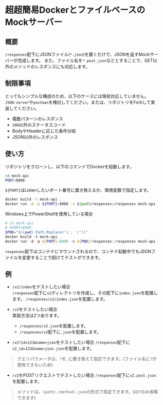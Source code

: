 # 超超簡易DockerとファイルベースのMockサーバー

## 概要
`/responses`配下にJSONファイル(`*.json`)を置くだけで、JSONを返すMockサーバーが完成します。
また、ファイル名を`*.post.json`などとすることで、GET以外のメソッドのレスポンスにも対応します。

## 制限事項
とってもシンプルな構成のため、以下のケースには現状対応していません。  
`JSON-server`や`postman`を検討してください。または、リポジトリをForkして実装してください。
- 複数パターンのレスポンス
- `200`以外のステータスコード
- BodyやHeaderに応じた条件分岐
- JSON以外のレスポンス


## 使い方
リポジトリをクローンし、以下のコマンドでDockerを起動します。
```bash
cd mock-api
PORT=8080
```
`${PORT}`はListenしたいポート番号に置き換えるか、環境変数で指定します。
```bash
docker build -t mock-api .
docker run -d -p ${PORT}:8080 -v $(pwd)/responses:/responses mock-api
```

Windows上でPowerShellを使用している場合
```ps1
# cd mock-api
# $PORT=8080
$PWD="$((pwd).Path.Replace('\', '/'))"
docker build -t mock-api .
docker run -d -p ${PORT}:8080 -v ${PWD}/responses:/responses mock-api
```

`responses`配下はコンテナにマウントされるので、コンテナ起動中でもJSONファイルを変更することで続けてテストができます。

## 例 
- `/v2/index`をテストしたい場合  
`/responses`配下に`v2`ディレクトリを作成し、その配下に`index.json`を配置します。
`/responses/v2/index.json`を配置します。  

- `/v2`をテストしたい場合  
実装方法は2つあります。
    - `/responses/v2.json`を配置します。  
    - `/responses/v2`配下に`.json`を配置します。

- `/v2?id=123&name=json`をテストしたい場合
`/responses`配下に`v2_id=123&name=json.json`を配置します。
> クエリパラメータは、`?`を`_`に置き換えて指定できます。(ファイル名に`?`が使用できないため)

- `/v2`をPOSTリクエストでテストしたい場合
`/responses`配下に`v2.post.json`を配置します。
> メソッドは、`(path).(method).json`の形式で指定できます。(`GET`のみ省略できます)

